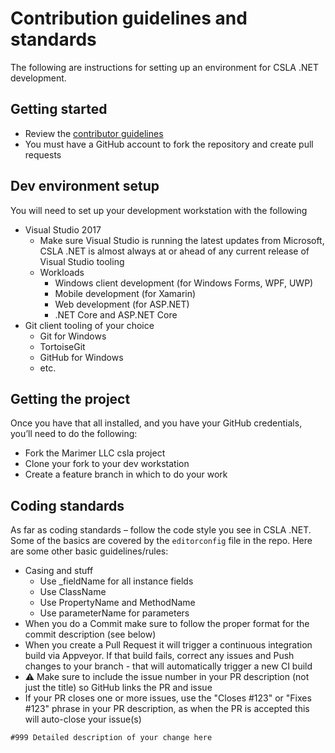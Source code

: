 # Contribution guidelines and standards

The following are instructions for setting up an environment for CSLA .NET development.

## Getting started

* Review the [contributor guidelines](https://github.com/MarimerLLC/csla/blob/master/CONTRIBUTING.md)
* You must have a GitHub account to fork the repository and create pull requests

## Dev environment setup

You will need to set up your development workstation with the following
* Visual Studio 2017
  * Make sure Visual Studio is running the latest updates from Microsoft, CSLA .NET is almost always at or ahead of any current release of Visual Studio tooling
  * Workloads
    * Windows client development (for Windows Forms, WPF, UWP)
    * Mobile development (for Xamarin)
    * Web development (for ASP.NET)
    * .NET Core and ASP.NET Core
* Git client tooling of your choice
  * Git for Windows
  * TortoiseGit
  * GitHub for Windows
  * etc.

## Getting the project

Once you have that all installed, and you have your GitHub credentials, you’ll need to do the following:

* Fork the Marimer LLC csla project
* Clone your fork to your dev workstation
* Create a feature branch in which to do your work

## Coding standards

As far as coding standards – follow the code style you see in CSLA .NET. Some of the basics are covered by the `editorconfig` file in the repo. Here are some other basic guidelines/rules:

* Casing and stuff
  * Use _fieldName for all instance fields
  * Use ClassName
  * Use PropertyName and MethodName
  * Use parameterName for parameters
* When you do a Commit make sure to follow the proper format for the commit description (see below)
* When you create a Pull Request it will trigger a continuous integration build via Appveyor. If that build fails, correct any issues and Push changes to your branch - that will automatically trigger a new CI build
 * ⚠ Make sure to include the issue number in your PR description (not just the title) so GitHub links the PR and issue
 * If your PR closes one or more issues, use the "Closes #123" or "Fixes #123" phrase in your PR description, as when the PR is accepted this will auto-close your issue(s)

````
#999 Detailed description of your change here
````
